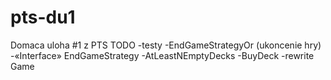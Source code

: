 # pts-du1
Domaca uloha #1 z PTS
TODO
-testy
-EndGameStrategyOr (ukoncenie hry)
-«Interface»
EndGameStrategy
-AtLeastNEmptyDecks
-BuyDeck
-rewrite Game
